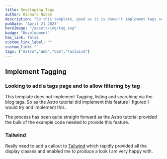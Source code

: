```yaml
---
title: Developing Tags
author: Richard Noake
description: "So this template, good as it is doesn't implement tags so lets go!!"
pubDate: "April 21 2023"
heroImage: "/assets/img/tag.svg"
badge: "Development"
has_link: false
custom_link_label: ""
custom_link: ""
tags: ["Astro","Web","CSS","Tailwind"]
---
```


## Implement Tagging

### Looking to add a tags page and to allow filtering by tag

This template does not implement Tagging, listing and searching via the blog tags. So as the Astro tutorial did implement this feature I figured I would try and implement this.

The process has been quite straight forward as the Astro tutorial provided the bulk of the example code needed to provide this feature.

### Tailwind

Really need to add a callout to [Tailwind](https://tailwindcss.com/) which rapidly provided all the display classes and enabled me to produce a look I am very happy with.
